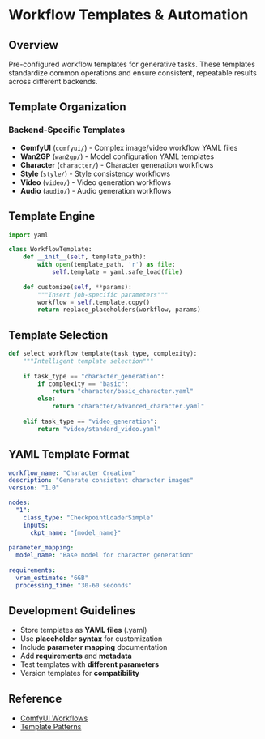 # Workflow Templates & Automation

## Overview

Pre-configured workflow templates for generative tasks. These templates standardize common operations and ensure consistent, repeatable results across different backends.

## Template Organization

### Backend-Specific Templates
- **ComfyUI** (`comfyui/`) - Complex image/video workflow YAML files
- **Wan2GP** (`wan2gp/`) - Model configuration YAML templates
- **Character** (`character/`) - Character generation workflows
- **Style** (`style/`) - Style consistency workflows  
- **Video** (`video/`) - Video generation workflows
- **Audio** (`audio/`) - Audio generation workflows

## Template Engine

```python
import yaml

class WorkflowTemplate:
    def __init__(self, template_path):
        with open(template_path, 'r') as file:
            self.template = yaml.safe_load(file)
    
    def customize(self, **params):
        """Insert job-specific parameters"""
        workflow = self.template.copy()
        return replace_placeholders(workflow, params)
```

## Template Selection

```python
def select_workflow_template(task_type, complexity):
    """Intelligent template selection"""
    
    if task_type == "character_generation":
        if complexity == "basic":
            return "character/basic_character.yaml"
        else:
            return "character/advanced_character.yaml"
    
    elif task_type == "video_generation":
        return "video/standard_video.yaml"
```

## YAML Template Format

```yaml
workflow_name: "Character Creation"
description: "Generate consistent character images"
version: "1.0"

nodes:
  "1":
    class_type: "CheckpointLoaderSimple"
    inputs:
      ckpt_name: "{model_name}"
      
parameter_mapping:
  model_name: "Base model for character generation"
  
requirements:
  vram_estimate: "6GB"
  processing_time: "30-60 seconds"
```

## Development Guidelines

- Store templates as **YAML files** (.yaml)
- Use **placeholder syntax** for customization
- Include **parameter mapping** documentation
- Add **requirements** and **metadata**
- Test templates with **different parameters**
- Version templates for **compatibility**

## Reference
- [ComfyUI Workflows](/.bmad-core/data/comfyui-api-guide.md)
- [Template Patterns](/.bmad-core/data/wan2gp-api-guide.md)